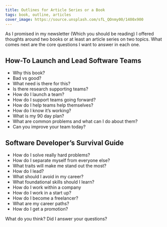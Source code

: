 ```yaml
---
title: Outlines for Article Series or a Book
tags: book, outline, articles
cover_image: https://source.unsplash.com/sfL_QOnmy00/1400x900
---
```

As I promised in my newsletter (Which you should be reading) I offered thoughts around two books or at least an article series on two topics. What comes next are the core questions I want to answer in each one. 

## How-To Launch and Lead Software Teams

* Why this book?
* Bad vs good?
* What need is there for this?
* Is there research supporting teams?
* How do I launch a team?
* How do I support teams going forward?
* How do I help teams help themselves?
* How do I know it’s working?
* What is my 90 day plan?
* What are common problems and what can I do about them?
* Can you improve your team today?


## Software Developer’s Survival Guide

* How do I solve really hard problems?
* How do I separate myself from everyone else?
* What traits will make me stand out the most?
* How do I lead?
* What should I avoid in my career?
* What foundational skills should I learn?
* How do I work within a company
* How do I work in a start up?
* How do I become a freelancer?
* What are my career paths?
* How do I get a promotion?

What do you think? Did I answer your questions?
